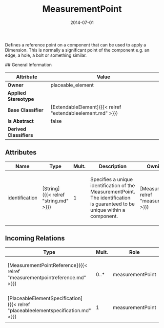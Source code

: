 ﻿---
title: MeasurementPoint
toc: false
type: specs
date: "2014-07-01"
draft: false
specification: VEC
version: 1.1.1
documentType: "Recommendation"
elementType: Class
classes:
  - MeasurementPoint
menu_name: vec-1.1.1
---
<p> Defines a reference point on a component that can be used to apply a Dimension. This is normally a significant point of the component e.g. an edge, a hole, a bolt or something similar.      </p>
## General Information

| Attribute               | Value |
|-------------------------|-------|
| **Owner**               | placeable_element |
| **Applied Stereotype**  |   |
| **Base Classifier**     | [ExtendableElement]({{< relref "extendableelement.md" >}})<br/>  |
| **Is Abstract**         | false |
| **Derived Classifiers** |   |

## Attributes
|  Name  |  Type  |  Mult.  |  Description  |  Owning Classifier  |
|--------|--------|---------|---------------|--------------|
|identification | [String]({{< relref "string.md" >}}) | 1 | <p> Specifies a unique identification of the MeasurementPoint. The identification is guaranteed to be unique within a component.      </p> | [MeasurementPoint]({{< relref "measurementpoint.md" >}}) |

##  Incoming Relations
|    Type  |   Mult.  |   Role    |   Mult.   |   Description  |
|----------|----------|-----------|-----------|----------------|
| [MeasurementPointReference]({{< relref "measurementpointreference.md" >}}) | 0..* | measurementPoint | 1 | <p> References the <i>MeasurementPoint</i> that is instanced by this <i>MeasurementPointReference.</i>      </p> |
| [PlaceableElementSpecification]({{< relref "placeableelementspecification.md" >}}) | 1 | measurementPoint | 0..* | <p> Specifies the <i>MeasurementPoints</i> of an <i>PlaceableElement</i>.       </p> |
